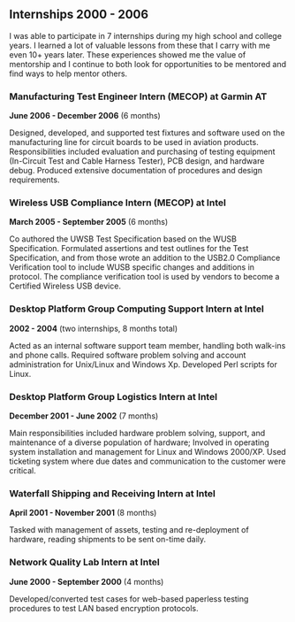 ## Internships 2000 - 2006

I was able to participate in 7 internships during my high school and college years. I learned a lot of valuable lessons from these that I carry with me even 10+ years later. These experiences showed me the value of mentorship and I continue to both look for opportunities to be mentored and find ways to help mentor others. 

### Manufacturing Test Engineer Intern (MECOP) at Garmin AT
**June 2006 - December 2006** (6 months)

Designed, developed, and supported test fixtures and software used on the manufacturing line for circuit boards to be used in aviation products. Responsibilities included evaluation and purchasing of testing equipment (In-Circuit Test and Cable Harness Tester), PCB design, and hardware debug. Produced extensive documentation of procedures and design requirements.

### Wireless USB Compliance Intern (MECOP) at Intel
**March 2005 - September 2005** (6 months)

Co authored the UWSB Test Specification based on the WUSB Specification. Formulated assertions and test outlines for the Test Specification, and from those wrote an addition to the USB2.0 Compliance Verification tool to include WUSB specific changes and additions in protocol. The compliance verification tool is used by vendors to become a Certified Wireless USB device.

### Desktop Platform Group Computing Support Intern at Intel
**2002 - 2004** (two internships, 8 months total)

Acted as an internal software support team member, handling both walk-ins and phone calls. Required software problem solving and account administration for Unix/Linux and Windows Xp. Developed Perl scripts for Linux.

### Desktop Platform Group Logistics Intern at Intel
**December 2001 - June 2002** (7 months)

Main responsibilities included hardware problem solving, support, and maintenance of a diverse population of hardware; Involved in operating system installation and management for Linux and Windows 2000/XP. Used ticketing system where due dates and communication to the customer were critical.

### Waterfall Shipping and Receiving Intern at Intel
**April 2001 - November 2001** (8 months)

Tasked with management of assets, testing and re-deployment of hardware, reading shipments to be sent on-time daily.

### Network Quality Lab Intern at Intel
**June 2000 - September 2000** (4 months)

Developed/converted test cases for web-based paperless testing procedures to test LAN based encryption protocols.
